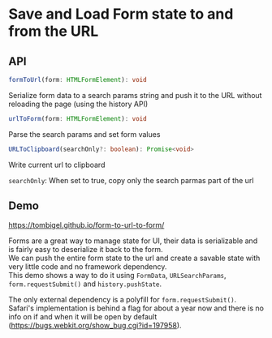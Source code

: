 # Save and Load Form state to and from the URL

## API

```typescript
formToUrl(form: HTMLFormElement): void
```

Serialize form data to a search params string and push it to the URL without reloading the page (using the history API)

```typescript
urlToForm(form: HTMLFormElement): void
```

Parse the search params and set form values

```typescript
URLToClipboard(searchOnly?: boolean): Promise<void>
```

Write current url to clipboard  

`searchOnly`: When set to true, copy only the search parmas part of the url

## Demo

<https://tombigel.github.io/form-to-url-to-form/>

Forms are a great way to manage state for UI, their data is serializable and is fairly easy to deserialize it back to the form.  
We can push the entire form state to the url and create a savable state with very little code and no framework dependency.  
This demo shows a way to do it using `FormData`, `URLSearchParams`, `form.requestSubmit()` and `history.pushState`.  

The only external dependency is a polyfill for `form.requestSubmit()`.  
Safari's implementation is behind a flag for about a year now and there is no info on if and when it will be open by default (<https://bugs.webkit.org/show_bug.cgi?id=197958>).

